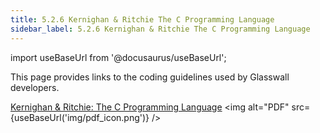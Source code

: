 ```yaml
---
title: 5.2.6 Kernighan & Ritchie The C Programming Language
sidebar_label: 5.2.6 Kernighan & Ritchie The C Programming Language
---
```


import useBaseUrl from '@docusaurus/useBaseUrl';

This page provides links to the coding guidelines used by Glasswall developers.


[Kernighan & Ritchie: The C Programming Language](artifacts/Prentice_Hall-Kernighan_Ritchie-The_C_Programming_Language.pdf) <img alt="PDF" src={useBaseUrl('img/pdf_icon.png')} />